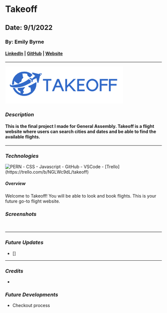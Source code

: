 # Takeoff

## Date: 9/1/2022

### By: Emily Byrne

#### [LinkedIn](https://www.linkedin.com/in/emilybyrne3/) | [GitHub](https://github.com/embyrne13) | [Website]()

---

![Logo](Images/TakeoffLogo.png)

### **_Description_**

#### This is the final project I made for General Assembly. Takeoff is a flight website where users can search cities and dates and be able to find the available flights.

---

### **_Technologies_**

<img alt="PERN" width='450' src="https://www.freecodecamp.org/news/content/images/size/w2000/2020/03/PERN.png" />
- CSS
- Javascript
- GitHub
- VSCode
- [Trello](https://trello.com/b/NGLWc9dL/takeoff)

##### **_Overview_**

Welcome to Takeoff! You will be able to look and book flights. This is your future go-to flight website.

### **_Screenshots_**

![]()

---

### **_Future Updates_**

- []

---

### **_Credits_**

- []()

### **_Future Developments_**

- Checkout process
